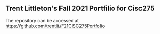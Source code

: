 ## Trent Littleton's Fall 2021 Portfilio for Cisc275
The repository can be accessed at https://github.com/trentlit/F21CISC275Portfolio
